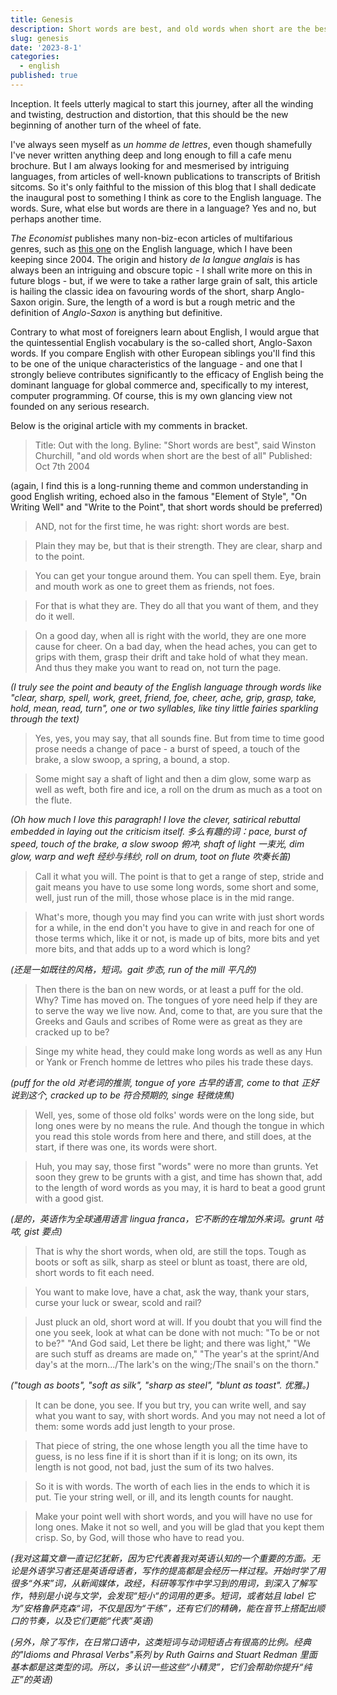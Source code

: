 ```yaml
---
title: Genesis
description: Short words are best, and old words when short are the best of all.
slug: genesis
date: '2023-8-1'
categories:
  - english
published: true
---
```


Inception. It feels utterly magical to start this journey, after all the winding and twisting, destruction and distortion, that this should be the new beginning of another turn of the wheel of fate.

I've always seen myself as _un homme de lettres_, even though shamefully I've never written anything deep and long enough to fill a cafe menu brochure. But I am always looking for and mesmerised by intriguing languages, from articles of well-known publications to transcripts of British sitcoms. So it's only faithful to the mission of this blog that I shall dedicate the inaugural post to something I think as core to the English language. The words. Sure, what else but words are there in a language? Yes and no, but perhaps another time.

_The Economist_ publishes many non-biz-econ articles of multifarious genres, such as <a href="https://www.economist.com/leaders/2004/10/07/out-with-the-long" target="_blank">this one</a> on the English language, which I have been keeping since 2004. The origin and history _de la langue anglais_ is has always been an intriguing and obscure topic - I shall write more on this in future blogs - but, if we were to take a rather large grain of salt, this article is hailing the classic idea on favouring words of the short, sharp Anglo-Saxon origin. Sure, the length of a word is but a rough metric and the definition of _Anglo-Saxon_ is anything but definitive.

Contrary to what most of foreigners learn about English, I would argue that the quintessential English vocabulary is the so-called short, Anglo-Saxon words. If you compare English with other European siblings you'll find this to be one of the unique characteristics of the language - and one that I strongly believe contributes significantly to the efficacy of English being the dominant language for global commerce and, specifically to my interest, computer programming. Of course, this is my own glancing view not founded on any serious research.

Below is the original article with my comments in bracket.

> Title: Out with the long.
> Byline: "Short words are best", said Winston Churchill, "and old words when short are the best of all"
> Published: Oct 7th 2004

(again, I find this is a long-running theme and common understanding in good English writing, echoed also in the famous "Element of Style", "On Writing Well" and "Write to the Point", that short words should be preferred)

> AND, not for the first time, he was right: short words are best.

> Plain they may be, but that is their strength. They are clear, sharp and to the point.

> You can get your tongue around them. You can spell them. Eye, brain and mouth work as one to greet them as friends, not foes.

> For that is what they are. They do all that you want of them, and they do it well.

> On a good day, when all is right with the world, they are one more cause for cheer. On a bad day, when the head aches, you can get to grips with them, grasp their drift and take hold of what they mean. And thus they make you want to read on, not turn the page.

_(I truly see the point and beauty of the English language through words like "clear, sharp, spell, work, greet, friend, foe, cheer, ache, grip, grasp, take, hold, mean, read, turn", one or two syllables, like tiny little fairies sparkling through the text)_

> Yes, yes, you may say, that all sounds fine. But from time to time good prose needs a change of pace - a burst of speed, a touch of the brake, a slow swoop, a spring, a bound, a stop.

> Some might say a shaft of light and then a dim glow, some warp as well as weft, both fire and ice, a roll on the drum as much as a toot on the flute.

_(Oh how much I love this paragraph! I love the clever, satirical rebuttal embedded in laying out the criticism itself. 多么有趣的词：pace, burst of speed, touch of the brake, a slow swoop 俯冲, shaft of light 一束光, dim glow, warp and weft 经纱与纬纱, roll on drum, toot on flute 吹奏长笛)_

> Call it what you will. The point is that to get a range of step, stride and gait means you have to use some long words, some short and some, well, just run of the mill, those whose place is in the mid range.

> What's more, though you may find you can write with just short words for a while, in the end don't you have to give in and reach for one of those terms which, like it or not, is made up of bits, more bits and yet more bits, and that adds up to a word which is long?

_(还是一如既往的风格，短词。gait 步态, run of the mill 平凡的)_

> Then there is the ban on new words, or at least a puff for the old. Why? Time has moved on. The tongues of yore need help if they are to serve the way we live now. And, come to that, are you sure that the Greeks and Gauls and scribes of Rome were as great as they are cracked up to be?

> Singe my white head, they could make long words as well as any Hun or Yank or French homme de lettres who piles his trade these days.

_(puff for the old 对老词的推崇, tongue of yore 古早的语言, come to that 正好说到这个, cracked up to be 符合预期的, singe 轻微烧焦)_

> Well, yes, some of those old folks' words were on the long side, but long ones were by no means the rule. And though the tongue in which you read this stole words from here and there, and still does, at the start, if there was one, its words were short.

> Huh, you may say, those first "words" were no more than grunts. Yet soon they grew to be grunts with a gist, and time has shown that, add to the length of word words as you may, it is hard to beat a good grunt with a good gist.

_(是的，英语作为全球通用语言 lingua franca，它不断的在增加外来词。grunt 咕哝, gist 要点)_

> That is why the short words, when old, are still the tops. Tough as boots or soft as silk, sharp as steel or blunt as toast, there are old, short words to fit each need.

> You want to make love, have a chat, ask the way, thank your stars, curse your luck or swear, scold and rail?

> Just pluck an old, short word at will. If you doubt that you will find the one you seek, look at what can be done with not much: "To be or not to be?" "And God said, Let there be light; and there was light," "We are such stuff as dreams are made on," "The year's at the sprint/And day's at the morn.../The lark's on the wing;/The snail's on the thorn."

_("tough as boots", "soft as silk", "sharp as steel", "blunt as toast". 优雅。)_

> It can be done, you see. If you but try, you can write well, and say what you want to say, with short words. And you may not need a lot of them: some words add just length to your prose.

> That piece of string, the one whose length you all the time have to guess, is no less fine if it is short than if it is long; on its own, its length is not good, not bad, just the sum of its two halves.

> So it is with words. The worth of each lies in the ends to which it is put. Tie your string well, or ill, and its length counts for naught.

> Make your point well with short words, and you will have no use for long ones. Make it not so well, and you will be glad that you kept them crisp. So, by God, will those who have to read you.

_(我对这篇文章一直记忆犹新，因为它代表着我对英语认知的一个重要的方面。无论是外语学习者还是英语母语者，写作的提高都是会经历一样过程。开始时学了用很多“外来”词，从新闻媒体，政经，科研等写作中学习到的用词，到深入了解写作，特别是小说与文学，会发现“短小“的词用的更多。短词，或者姑且 label 它为”安格鲁萨克森“词，不仅是因为“干练”，还有它们的精确，能在音节上搭配出顺口的节奏，以及它们更能“代表”英语)_

_(另外，除了写作，在日常口语中，这类短词与动词短语占有很高的比例。经典的"Idioms and Phrasal Verbs"系列 by Ruth Gairns and Stuart Redman 里面基本都是这类型的词。所以，多认识一些这些“小精灵”，它们会帮助你提升“纯正”的英语)_
